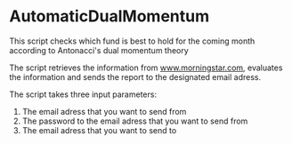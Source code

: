 # AutomaticDualMomentum
This script checks which fund is best to hold for the coming month according to Antonacci's dual momentum theory

The script retrieves the information from www.morningstar.com, evaluates the information and sends the report to the designated email adress. 

The script takes three input parameters:

1. The email adress that you want to send from
2. The password to the email adress that you want to send from
3. The email adress that you want to send to
